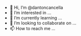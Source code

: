 - 👋 Hi, I’m @dantoncancella
- 👀 I’m interested in ...
- 🌱 I’m currently learning ...
- 💞️ I’m looking to collaborate on ...
- 📫 How to reach me ...

<!---
dantoncancella/dantoncancella is a ✨ special ✨ repository because its `README.md` (this file) appears on your GitHub profile.
You can click the Preview link to take a look at your changes.
--->
